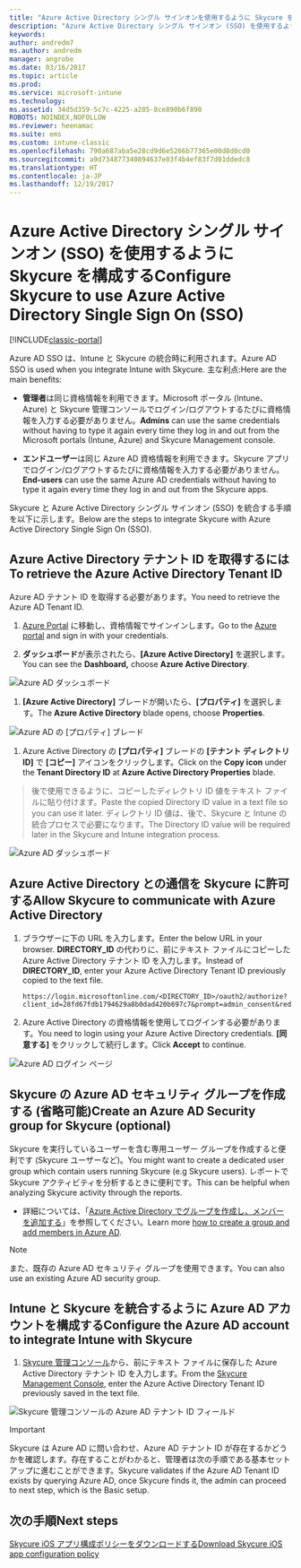 ```yaml
---
title: "Azure Active Directory シングル サインオンを使用するように Skycure を構成する"
description: "Azure Active Directory シングル サインオン (SSO) を使用するように Skycure を構成する"
keywords: 
author: andredm7
ms.author: andredm
manager: angrobe
ms.date: 03/16/2017
ms.topic: article
ms.prod: 
ms.service: microsoft-intune
ms.technology: 
ms.assetid: 34d5d359-5c7c-4225-a205-8ce890b6f890
ROBOTS: NOINDEX,NOFOLLOW
ms.reviewer: heenamac
ms.suite: ems
ms.custom: intune-classic
ms.openlocfilehash: 790a687aba5e28cd9d6e5266b77365e00d8d0cd0
ms.sourcegitcommit: a9d734877340894637e03f4b4ef83f7d01ddedc8
ms.translationtype: HT
ms.contentlocale: ja-JP
ms.lasthandoff: 12/19/2017
---
```

# <a name="configure-skycure-to-use-azure-active-directory-single-sign-on-sso"></a><span data-ttu-id="e0d54-103">Azure Active Directory シングル サインオン (SSO) を使用するように Skycure を構成する</span><span class="sxs-lookup"><span data-stu-id="e0d54-103">Configure Skycure to use Azure Active Directory Single Sign On (SSO)</span></span>

[!INCLUDE[classic-portal](../includes/classic-portal.md)]

<span data-ttu-id="e0d54-104">Azure AD SSO は、Intune と Skycure の統合時に利用されます。</span><span class="sxs-lookup"><span data-stu-id="e0d54-104">Azure AD SSO is used when you integrate Intune with Skycure.</span></span> <span data-ttu-id="e0d54-105">主な利点:</span><span class="sxs-lookup"><span data-stu-id="e0d54-105">Here are the main benefits:</span></span>

-   <span data-ttu-id="e0d54-106">**管理者**は同じ資格情報を利用できます。Microsoft ポータル (Intune、Azure) と Skycure 管理コンソールでログイン/ログアウトするたびに資格情報を入力する必要がありません。</span><span class="sxs-lookup"><span data-stu-id="e0d54-106">**Admins** can use the same credentials without having to type it again every time they log in and out from the Microsoft portals (Intune, Azure) and Skycure Management console.</span></span>

-   <span data-ttu-id="e0d54-107">**エンドユーザー**は同じ Azure AD 資格情報を利用できます。Skycure アプリでログイン/ログアウトするたびに資格情報を入力する必要がありません。</span><span class="sxs-lookup"><span data-stu-id="e0d54-107">**End-users** can use the same Azure AD credentials without having to type it again every time they log in and out from the Skycure apps.</span></span>

<span data-ttu-id="e0d54-108">Skycure と Azure Active Directory シングル サインオン (SSO) を統合する手順を以下に示します。</span><span class="sxs-lookup"><span data-stu-id="e0d54-108">Below are the steps to integrate Skycure with Azure Active Directory Single Sign On (SSO).</span></span>

## <a name="to-retrieve-the-azure-active-directory-tenant-id"></a><span data-ttu-id="e0d54-109">Azure Active Directory テナント ID を取得するには</span><span class="sxs-lookup"><span data-stu-id="e0d54-109">To retrieve the Azure Active Directory Tenant ID</span></span>

<span data-ttu-id="e0d54-110">Azure AD テナント ID を取得する必要があります。</span><span class="sxs-lookup"><span data-stu-id="e0d54-110">You need to retrieve the Azure AD Tenant ID.</span></span>

1.  <span data-ttu-id="e0d54-111">[Azure Portal](https://portal.azure.com/) に移動し、資格情報でサインインします。</span><span class="sxs-lookup"><span data-stu-id="e0d54-111">Go to the [Azure portal](https://portal.azure.com/) and sign in with your credentials.</span></span>

2.  <span data-ttu-id="e0d54-112">**ダッシュボード**が表示されたら、**[Azure Active Directory]** を選択します。</span><span class="sxs-lookup"><span data-stu-id="e0d54-112">You can see the **Dashboard,** choose **Azure Active Directory**.</span></span>

![Azure AD ダッシュボード](../media/mtp/skycure-sso-1.png)

1.  <span data-ttu-id="e0d54-114">**[Azure Active Directory]** ブレードが開いたら、**[プロパティ]** を選択します。</span><span class="sxs-lookup"><span data-stu-id="e0d54-114">The **Azure Active Directory** blade opens, choose **Properties**.</span></span>

![Azure AD の [プロパティ] ブレード](../media/mtp/skycure-sso-2.png)

1.  <span data-ttu-id="e0d54-116">Azure Active Directory の **[プロパティ]** ブレードの **[テナント ディレクトリ ID]** で **[コピー]** アイコンをクリックします。</span><span class="sxs-lookup"><span data-stu-id="e0d54-116">Click on the **Copy icon** under the **Tenant Directory ID** at **Azure Active Directory Properties** blade.</span></span>

> <span data-ttu-id="e0d54-117">後で使用できるように、コピーしたディレクトリ ID 値をテキスト ファイルに貼り付けます。</span><span class="sxs-lookup"><span data-stu-id="e0d54-117">Paste the copied Directory ID value in a text file so you can use it later.</span></span> <span data-ttu-id="e0d54-118">ディレクトリ ID 値は、後で、Skycure と Intune の統合プロセスで必要になります。</span><span class="sxs-lookup"><span data-stu-id="e0d54-118">The Directory ID value will be required later in the Skycure and Intune integration process.</span></span>

![Azure AD ダッシュボード](../media/mtp/skycure-sso-3.png)

## <a name="allow-skycure-to-communicate-with-azure-active-directory"></a><span data-ttu-id="e0d54-120">Azure Active Directory との通信を Skycure に許可する</span><span class="sxs-lookup"><span data-stu-id="e0d54-120">Allow Skycure to communicate with Azure Active Directory</span></span>

1.  <span data-ttu-id="e0d54-121">ブラウザーに下の URL を入力します。</span><span class="sxs-lookup"><span data-stu-id="e0d54-121">Enter the below URL in your browser.</span></span> <span data-ttu-id="e0d54-122">**DIRECTORY_ID** の代わりに、前にテキスト ファイルにコピーした Azure Active Directory テナント ID を入力します。</span><span class="sxs-lookup"><span data-stu-id="e0d54-122">Instead of **DIRECTORY_ID**, enter your Azure Active Directory Tenant ID previously copied to the text file.</span></span>

        https://login.microsoftonline.com/<DIRECTORY_ID>/oauth2/authorize?client_id=28fd67fdb1794629a8b0dad420b697c7&prompt=admin_consent&redirect_uri=https%3A%2F%2Fmc.skycure.com%2Fapi%2Fexternal%2Fmdm%2Faad_app_consent%2Fmanagement_callback&response_type=code

2.  <span data-ttu-id="e0d54-123">Azure Active Directory の資格情報を使用してログインする必要があります。</span><span class="sxs-lookup"><span data-stu-id="e0d54-123">You need to login using your Azure Active Directory credentials.</span></span> <span data-ttu-id="e0d54-124">**[同意する]** をクリックして続行します。</span><span class="sxs-lookup"><span data-stu-id="e0d54-124">Click **Accept** to continue.</span></span>

![Azure AD ログイン ページ](../media/mtp/skycure-sso-4.png)

## <a name="create-an-azure-ad-security-group-for-skycure-optional"></a><span data-ttu-id="e0d54-126">Skycure の Azure AD セキュリティ グループを作成する (省略可能)</span><span class="sxs-lookup"><span data-stu-id="e0d54-126">Create an Azure AD Security group for Skycure (optional)</span></span>

<span data-ttu-id="e0d54-127">Skycure を実行しているユーザーを含む専用ユーザー グループを作成すると便利です (Skycure ユーザーなど)。</span><span class="sxs-lookup"><span data-stu-id="e0d54-127">You might want to create a dedicated user group which contain users running Skycure (e.g Skycure users).</span></span> <span data-ttu-id="e0d54-128">レポートで Skycure アクティビティを分析するときに便利です。</span><span class="sxs-lookup"><span data-stu-id="e0d54-128">This can be helpful when analyzing Skycure activity through the reports.</span></span>

-   <span data-ttu-id="e0d54-129">詳細については、「[Azure Active Directory でグループを作成し、メンバーを追加する](https://docs.microsoft.com/azure/active-directory/active-directory-groups-create-azure-portal)」を参照してください。</span><span class="sxs-lookup"><span data-stu-id="e0d54-129">Learn more [how to create a group and add members in Azure AD](https://docs.microsoft.com/azure/active-directory/active-directory-groups-create-azure-portal).</span></span>

> [!NOTE] 
> <span data-ttu-id="e0d54-130">また、既存の Azure AD セキュリティ グループを使用できます。</span><span class="sxs-lookup"><span data-stu-id="e0d54-130">You can also use an existing Azure AD security group.</span></span>

## <a name="configure-the-azure-ad-account-to-integrate-intune-with-skycure"></a><span data-ttu-id="e0d54-131">Intune と Skycure を統合するように Azure AD アカウントを構成する</span><span class="sxs-lookup"><span data-stu-id="e0d54-131">Configure the Azure AD account to integrate Intune with Skycure</span></span>

1.  <span data-ttu-id="e0d54-132">[Skycure 管理コンソール](https://aad.skycure.com/)から、前にテキスト ファイルに保存した Azure Active Directory テナント ID を入力します。</span><span class="sxs-lookup"><span data-stu-id="e0d54-132">From the [Skycure Management Console](https://aad.skycure.com/), enter the Azure Active Directory Tenant ID previously saved in the text file.</span></span>

![Skycure 管理コンソールの Azure AD テナント ID フィールド](../media/mtp/skycure-sso-5.png)

> [!IMPORTANT] 
> <span data-ttu-id="e0d54-134">Skycure は Azure AD に問い合わせ、Azure AD テナント ID が存在するかどうかを確認します。存在することがわかると、管理者は次の手順である基本セットアップに進むことができます。</span><span class="sxs-lookup"><span data-stu-id="e0d54-134">Skycure validates if the Azure AD Tenant ID exists by querying Azure AD, once Skycure finds it, the admin can proceed to next step, which is the Basic setup.</span></span>

## <a name="next-steps"></a><span data-ttu-id="e0d54-135">次の手順</span><span class="sxs-lookup"><span data-stu-id="e0d54-135">Next steps</span></span>

[<span data-ttu-id="e0d54-136">Skycure iOS アプリ構成ポリシーをダウンロードする</span><span class="sxs-lookup"><span data-stu-id="e0d54-136">Download Skycure iOS app configuration policy</span></span>](/intune-classic/deploy-use/download-skycure-ios-app-configuration-policy)
